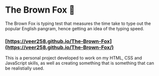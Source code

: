 # The Brown Fox 🦊
The Brown Fox is typing test that measures the time take to type out the popular English pangram, hence getting an idea of the typing speed.

### [https://veer258.github.io/The-Brown-Fox](https://veer258.github.io/The-Brown-Fox/)

This is a personal project developed to work on my HTML, CSS and JavaScript skills, as well as creating something that is something that can be realistially used. 

